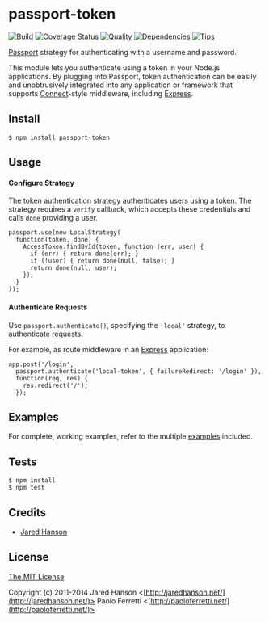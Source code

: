 # passport-token

[![Build](https://travis-ci.org/pferretti/passport-local.png)](https://travis-ci.org/pferretti/passport-token)
[![Coverage Status](https://coveralls.io/repos/pferretti/passport-token/badge.png)](https://coveralls.io/r/pferretti/passport-token)
[![Quality](https://codeclimate.com/github/pferretti/passport-token.png)](https://codeclimate.com/github/pferretti/passport-token)
[![Dependencies](https://david-dm.org/pferretti/passport-token.png)](https://david-dm.org/pferretti/passport-token)
[![Tips](http://img.shields.io/gittip/pferretti.png)](https://www.gittip.com/pferretti/)


[Passport](http://passportjs.org/) strategy for authenticating with a username
and password.

This module lets you authenticate using a token in your Node.js
applications.  By plugging into Passport, token authentication can be easily and
unobtrusively integrated into any application or framework that supports
[Connect](http://www.senchalabs.org/connect/)-style middleware, including
[Express](http://expressjs.com/).

## Install

    $ npm install passport-token

## Usage

#### Configure Strategy

The token authentication strategy authenticates users using a token.
The strategy requires a `verify` callback, which accepts these
credentials and calls `done` providing a user.

    passport.use(new LocalStrategy(
      function(token, done) {
        AccessToken.findById(token, function (err, user) {
          if (err) { return done(err); }
          if (!user) { return done(null, false); }
          return done(null, user);
        });
      }
    ));

#### Authenticate Requests

Use `passport.authenticate()`, specifying the `'local'` strategy, to
authenticate requests.

For example, as route middleware in an [Express](http://expressjs.com/)
application:

    app.post('/login',
      passport.authenticate('local-token', { failureRedirect: '/login' }),
      function(req, res) {
        res.redirect('/');
      });

## Examples

For complete, working examples, refer to the multiple [examples](https://github.com/jaredhanson/passport-token/tree/master/examples) included.

## Tests

    $ npm install
    $ npm test

## Credits

  - [Jared Hanson](http://github.com/pferretti)

## License

[The MIT License](http://opensource.org/licenses/MIT)

Copyright (c) 2011-2014 Jared Hanson <[http://jaredhanson.net/](http://jaredhanson.net/)> Paolo Ferretti <[http://paoloferretti.net/](http://paoloferretti.net/)>
